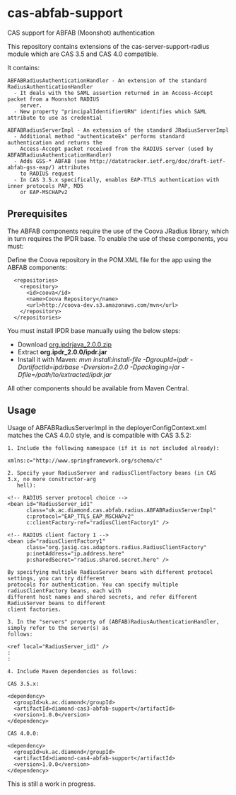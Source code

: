 cas-abfab-support
=================

CAS support for ABFAB (Moonshot) authentication

This repository contains extensions of the cas-server-support-radius module which are CAS 3.5 and CAS 4.0 compatible.

It contains:

    ABFABRadiusAuthenticationHandler - An extension of the standard RadiusAuthenticationHandler
      - It deals with the SAML assertion returned in an Access-Accept packet from a Moonshot RADIUS 
        server.
      - New property "principalIdentifierURN" identifies which SAML attribute to use as credential
        
    ABFABRadiusServerImpl - An extension of the standard JRadiusServerImpl
      - Additional method "authenticateEx" performs standard authentication and returns the 
        Access-Accept packet received from the RADIUS server (used by ABFABRadiusAuthenticationHandler)
      - Adds GSS-* ABFAB (see http://datatracker.ietf.org/doc/draft-ietf-abfab-gss-eap/) attributes 
        to RADIUS request
      - In CAS 3.5.x specifically, enables EAP-TTLS authentication with inner protocols PAP, MD5 
        or EAP-MSCHAPv2

Prerequisites
-------------

The ABFAB components require the use of the Coova JRadius library, which in turn requires the IPDR base. To enable the use of these components, you must:

Define the Coova repository in the POM.XML file for the app using the ABFAB components:

      <repositories>
        <repository>
          <id>coova</id>
          <name>Coova Repository</name>
          <url>http://coova-dev.s3.amazonaws.com/mvn</url>
        </repository>
      </repositories>

You must install IPDR base manually using the below steps:
   - Download [org.ipdrjava_2.0.0.zip](http://sourceforge.net/projects/ipdr/files/java_ipdrbase/2.0.0/org.ipdrjava_2.0.0.zip/download)
   - Extract **org.ipdr_2.0.0/ipdr.jar**
   - Install it with Maven: *mvn install:install-file -DgroupId=ipdr -DartifactId=ipdrbase -Dversion=2.0.0 -Dpackaging=jar -Dfile=/path/to/extracted/ipdr.jar*

All other components should be available from Maven Central.

Usage
-----

Usage of ABFABRadiusServerImpl in the deployerConfigContext.xml matches the CAS 4.0.0 style, and is compatible with 
CAS 3.5.2:
    
    1. Include the following namespace (if it is not included already):
    
    xmlns:c="http://www.springframework.org/schema/c"
    
    2. Specify your RadiusServer and radiusClientFactory beans (in CAS 3.x, no more constructor-arg 
       hell):
    
    <!-- RADIUS server protocol choice -->
    <bean id="RadiusServer_id1"
          class="uk.ac.diamond.cas.abfab.radius.ABFABRadiusServerImpl"
          c:protocol="EAP_TTLS_EAP_MSCHAPv2"
          c:clientFactory-ref="radiusClientFactory1" />
    
	<!-- RADIUS client factory 1 -->
    <bean id="radiusClientFactory1"
          class="org.jasig.cas.adaptors.radius.RadiusClientFactory"
          p:inetAddress="ip.address.here"
          p:sharedSecret="radius.shared.secret.here" />
          
    By specifying multiple RadiusServer beans with different protocol settings, you can try different 
    protocols for authentication. You can specify multiple radiusClientFactory beans, each with 
    different host names and shared secrets, and refer different RadiusServer beans to different 
    client factories. 
     
    3. In the "servers" property of (ABFAB)RadiusAuthenticationHandler, simply refer to the server(s) as 
    follows:
    
    <ref local="RadiusServer_id1" />
    :
    :

	4. Include Maven dependencies as follows:
	
	CAS 3.5.x:  
	
    <dependency>
      <groupId>uk.ac.diamond</groupId>
      <artifactId>diamond-cas3-abfab-support</artifactId>
      <version>1.0.0</version>
    </dependency>

	CAS 4.0.0:  
	
    <dependency>
      <groupId>uk.ac.diamond</groupId>
      <artifactId>diamond-cas4-abfab-support</artifactId>
      <version>1.0.0</version>
    </dependency>
	
This is still a work in progress.
